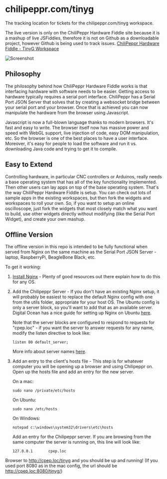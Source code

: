 chilipeppr.com/tinyg
=====

The tracking location for tickets for the chilipeppr.com/tinyg workspace. 

The live version is only on the ChiliPeppr Hardware Fiddle site because it is a mashup of live JSFiddles, therefore it is not on Github as a downloadable project, however Github is being used to track issues.
[ChiliPeppr Hardware Fiddle - TinyG Workspace](http://chilipeppr.com/tinyg)

![Screenshot](http://chilipeppr.com/img/screenshot2.png "Screenshot")


Philosophy
----

The philosophy behind how ChiliPeppr Hardware Fiddle works is that interfacing hardware with software needs to be easier. Getting access to hardware typically requires a serial port interface. ChiliPeppr has a Serial Port JSON Server that solves that by creating a websocket bridge between your serial port and your browser. Once that is achieved you can now manipulate the hardware from the browser using Javascript.

Javascript is now a full-blown language thanks to modern browsers. It's fast and easy to write. The browser itself now has massive power and speed with WebGL support, live injection of code, easy DOM manipulation, etc. So the browser is one of the best places to have a user interface. Moreover, it's easy for people to load the software and run it vs. downloading Java code and trying to get it to compile.

Easy to Extend
----
Controlling hardware, in particular CNC controllers or Arduinos, really needs a base operating system that has all of the key functionality implemented. Then other users can lay apps on top of the base operating system. That's the way ChiliPeppr Hardware Fiddle is setup. You can check out lots of sample apps in the existing workspaces, but then fork the widgets and workspaces to roll your own. So, if you want to setup an online oscilloscope, just fork the widgets that most closely match what you want to build, use other widgets directly without modifying (like the Serial Port Widget), and create your own mashup.

Offline Version
----

The offline version in this repo is intended to be fully functional when served from Nginx on the same machine as the Serial Port JSON Server - laptop, RaspberryPi, BeagleBone Black, etc.

To get it working:

 1. [Install Nginx](http://wiki.nginx.org/Install) - Plenty of good resources out there explain how to do this for any OS.

 2. Add the Chilipeppr Server - If you don't have an existing Nginx setup, it will probably be easiest to replace the default Nginx config with one from the utils folder, appropriate for your host OS. The Ubuntu config is only a server block, so you'll want to add that as an available server. Digital Ocean has a nice guide for setting up Nginx on Ubuntu [here](https://www.digitalocean.com/community/tutorials/how-to-install-nginx-on-ubuntu-14-04-lts).

    Note that the server blocks are configured to respond to requests for "cpep.loc" - if you want the server to answer requests for any name, modify the listen directive to look like:
    
        listen 80 default_server;

    More info about server names [here](http://nginx.org/en/docs/http/server_names.html).

 3. Add an entry to the client's hosts file - This step is for whatever computer you will be opening up a browser and using Chilipeppr on. Open up the hosts file and add an entry for the new server.

    On a mac: 

        sudo nano /private/etc/hosts

    On Ubuntu:

        sudo nano /etc/hosts

    On Windows:

        notepad c:\windows\system32\drivers\etc\hosts


    Add an entry for the Chilipeppr server. If you are browsing from the same computer the server is running on, this line will look like:

        127.0.0.1       cpep.loc


Browser to http://cpep.loc/tinyg and you should be up and running! (If you used port 8080 as in the mac config, the url should be http://cpep.loc:8080/tinyg/)